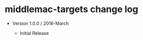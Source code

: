 middlemac-targets change log
============================

- Version 1.0.0 / 2016-March

  - Initial Release
